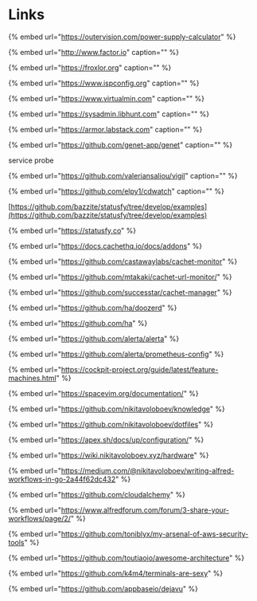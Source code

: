 # Links

{% embed url="https://outervision.com/power-supply-calculator" %}

{% embed url="http://www.factor.io" caption="" %}

{% embed url="https://froxlor.org" caption="" %}

{% embed url="https://www.ispconfig.org" caption="" %}

{% embed url="https://www.virtualmin.com" caption="" %}

{% embed url="https://sysadmin.libhunt.com" caption="" %}

{% embed url="https://armor.labstack.com" caption="" %}

{% embed url="https://github.com/genet-app/genet" caption="" %}

service probe

{% embed url="https://github.com/valeriansaliou/vigil" caption="" %}

{% embed url="https://github.com/elpy1/cdwatch" caption="" %}

[https://github.com/bazzite/statusfy/tree/develop/examples](https://github.com/bazzite/statusfy/tree/develop/examples)

{% embed url="https://statusfy.co" %}

{% embed url="https://docs.cachethq.io/docs/addons" %}

{% embed url="https://github.com/castawaylabs/cachet-monitor" %}

{% embed url="https://github.com/mtakaki/cachet-url-monitor/" %}

{% embed url="https://github.com/successtar/cachet-manager" %}

{% embed url="https://github.com/ha/doozerd" %}

{% embed url="https://github.com/ha" %}

{% embed url="https://github.com/alerta/alerta" %}

{% embed url="https://github.com/alerta/prometheus-config" %}

{% embed url="https://cockpit-project.org/guide/latest/feature-machines.html" %}

{% embed url="https://spacevim.org/documentation/" %}

{% embed url="https://github.com/nikitavoloboev/knowledge" %}

{% embed url="https://github.com/nikitavoloboev/dotfiles" %}

{% embed url="https://apex.sh/docs/up/configuration/" %}

{% embed url="https://wiki.nikitavoloboev.xyz/hardware" %}

{% embed url="https://medium.com/@nikitavoloboev/writing-alfred-workflows-in-go-2a44f62dc432" %}

{% embed url="https://github.com/cloudalchemy" %}

{% embed url="https://www.alfredforum.com/forum/3-share-your-workflows/page/2/" %}

{% embed url="https://github.com/toniblyx/my-arsenal-of-aws-security-tools" %}

{% embed url="https://github.com/toutiaoio/awesome-architecture" %}

{% embed url="https://github.com/k4m4/terminals-are-sexy" %}

{% embed url="https://github.com/appbaseio/dejavu" %}




